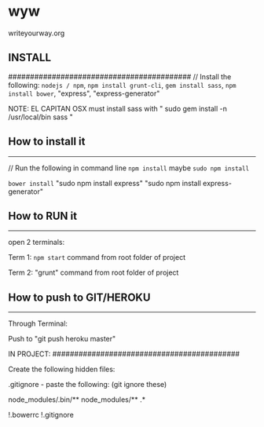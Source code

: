 # wyw
writeyourway.org


## INSTALL

##########################################
// Install the following:
``nodejs / npm``, ``npm install grunt-cli``, ``gem install sass``, ``npm install bower``,  "express", "express-generator"

NOTE:
EL CAPITAN OSX must install sass with " sudo gem install -n /usr/local/bin sass "


## How to install it
------------------------------------------

// Run the following in command line
``npm install`` maybe ``sudo npm install``

``bower install``
"sudo npm install express"
"sudo npm install express-generator"


## How to RUN it
------------------------------------------
open 2 terminals:

Term 1:
``npm start`` command from root folder of project

Term 2:
"grunt" command from root folder of project



## How to push to GIT/HEROKU
------------------------------------------
Through Terminal:

Push to "git push heroku master"





IN PROJECT: 
###########################################

Create the following hidden files:

.gitignore - paste the following: (git ignore these)

node_modules/.bin/**
node_modules/**
.*

!.bowerrc
!.gitignore
